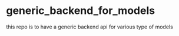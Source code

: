 # generic_backend_for_models
this repo is to have a generic backend api for various type of models 
